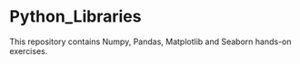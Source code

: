 # Python_Libraries

This repository contains Numpy, Pandas, Matplotlib and Seaborn hands-on exercises. 
